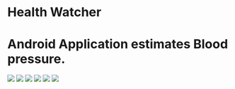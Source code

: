 Health Watcher
===================

Android Application estimates Blood pressure.
===================
![](https://github.com/yangjiekai/Blood-Pressure-App/blob/master/1.png)
![](https://github.com/yangjiekai/Blood-Pressure-App/blob/master/2.png)
![](https://github.com/yangjiekai/Blood-Pressure-App/blob/master/3.PNG)
![](https://github.com/yangjiekai/Blood-Pressure-App/blob/master/4.png)
![](https://github.com/yangjiekai/Blood-Pressure-App/blob/master/5.png)
![](https://github.com/yangjiekai/Blood-Pressure-App/blob/master/6.png)


